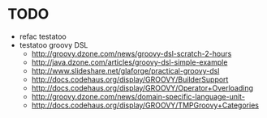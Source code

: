 # TODO #

  * refac testatoo
  * testatoo groovy DSL
    * http://groovy.dzone.com/news/groovy-dsl-scratch-2-hours
    * http://java.dzone.com/articles/groovy-dsl-simple-example
    * http://www.slideshare.net/glaforge/practical-groovy-dsl
    * http://docs.codehaus.org/display/GROOVY/BuilderSupport
    * http://docs.codehaus.org/display/GROOVY/Operator+Overloading
    * http://groovy.dzone.com/news/domain-specific-language-unit-
    * http://docs.codehaus.org/display/GROOVY/TMPGroovy+Categories
